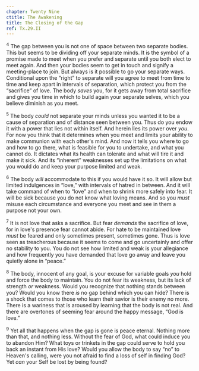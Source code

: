 ```yaml
---
chapter: Twenty Nine
ctitle: The Awakening
title: The Closing of the Gap
ref: Tx.29.II
---
```


<sup>4</sup> The gap between you is not one of space between two separate bodies.
This but seems to be dividing off your separate minds. It is the symbol
of a promise made to meet when you prefer and separate until you both
elect to meet again. And then your bodies seem to get in touch and
signify a meeting-place to join. But always is it possible to go your
separate ways. Conditional upon the “right” to separate will you agree
to meet from time to time and keep apart in intervals of separation,
which protect you from the “sacrifice” of love. The body *saves* you,
for it gets away from total sacrifice and gives you time in which to
build again your separate selves, which you believe diminish as you
meet.

<sup>5</sup> The body *could* not separate your minds unless you wanted it to be a
cause of separation and of distance seen between you. Thus do you endow
it with a power that lies not within itself. And herein lies its power
over *you*. For now you think that it determines when you meet and
limits your ability to make communion with each other's mind. And now it
tells you where to go and how to go there, what is feasible for you to
undertake, and what you cannot do. It dictates what its health can
tolerate and what will tire it and make it sick. And its “inherent”
weaknesses set up the limitations on what you would do and keep your
purpose limited and weak.

<sup>6</sup> The body *will* accommodate to this if you would have it so. It will
allow but limited indulgences in “love,” with intervals of hatred in
between. And it will take command of when to “love” and when to shrink
more safely into fear. It will be sick because you do not know what
loving means. And so you *must* misuse each circumstance and everyone
you meet and see in them a purpose not your own.

<sup>7</sup> It is not love that asks a sacrifice. But fear *demands* the sacrifice
of love, for in love's presence fear cannot abide. For hate to be
maintained love *must* be feared and only sometimes present, sometimes
gone. Thus is love seen as treacherous because it seems to come and go
uncertainly and offer no stability to you. You do not see how limited
and weak is your allegiance and how frequently you have demanded that
love go away and leave you quietly alone in “peace.”

<sup>8</sup> The body, innocent of any goal, is your excuse for variable goals
*you* hold and force the body to maintain. You do not fear its weakness,
but its lack of strength *or* weakness. Would you recognize that nothing
stands between you? Would you know there *is* no gap behind which you
can hide? There is a shock that comes to those who learn their savior is
their enemy no more. There is a wariness that is aroused by learning
that the body is not real. And there are overtones of seeming fear
around the happy message, “God is love.”

<sup>9</sup> Yet all that happens when the gap is gone is peace eternal. Nothing
more than that, and nothing less. Without the fear of God, what could
induce you to abandon Him? What toys or trinkets in the gap could serve
to hold you back an instant from His love? Would you allow the body to
say “no” to Heaven's calling, were you not afraid to find a loss of self
in finding God? Yet *can* your Self be lost by being found?

